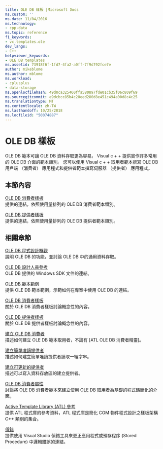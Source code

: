 ```yaml
---
title: OLE DB 樣板 |Microsoft Docs
ms.custom: ''
ms.date: 11/04/2016
ms.technology:
- cpp-data
ms.topic: reference
f1_keywords:
- vc.templates.ole
dev_langs:
- C++
helpviewer_keywords:
- OLE DB templates
ms.assetid: 73918f6f-1fd7-4fa2-a0ff-7f9d792fce7e
author: mikeblome
ms.author: mblome
ms.workload:
- cplusplus
- data-storage
ms.openlocfilehash: 49d0ca325460ffa580897fde01cb35f06c809f69
ms.sourcegitcommit: a9dcbcc85b4c28eed280d8e451c494a00d8c4c25
ms.translationtype: MT
ms.contentlocale: zh-TW
ms.lasthandoff: 10/25/2018
ms.locfileid: "50074887"
---
```

# <a name="ole-db-templates"></a>OLE DB 樣板

OLE DB 範本可讓 OLE DB 資料存取更為容易。 Visual c + + 提供實作許多常用的 OLE DB 介面的範本類別。 您可以使用 Visual c + + 取用者範本撰寫 OLE DB 用戶端 （消費者） 應用程式和提供者範本撰寫伺服器 （提供者） 應用程式。

## <a name="in-this-section"></a>本節內容

[OLE DB 消費者樣板](../../data/oledb/ole-db-consumer-templates-reference.md)<br/>
提供的連結，依照使用量排列的 OLE DB 消費者範本類別。

[OLE DB 提供者樣板](../../data/oledb/ole-db-provider-templates-reference.md)<br/>
提供的連結，依照使用量排列的 OLE DB 提供者範本類別。

## <a name="related-sections"></a>相關章節

[OLE DB 程式設計概觀](../../data/oledb/ole-db-programming-overview.md)<br/>
說明 OLE DB 的功能，並討論 OLE DB 中的通用資料存取。

[OLE DB 設計人員參考](/previous-versions/windows/desktop/ms713643)<br/>
OLE DB 提供的 Windows SDK 文件的連結。

[OLE DB 範本範例](../../visual-cpp-samples.md)<br/>
提供 OLE DB 範本範例，示範如何在專案中使用 OLE DB 的連結。

[OLE DB 消費者樣板](../../data/oledb/ole-db-consumer-templates-cpp.md)<br/>
關於 OLE DB 消費者樣板討論概念性的內容。

[OLE DB 提供者樣板](../../data/oledb/ole-db-provider-templates-cpp.md)<br/>
關於 OLE DB 提供者樣板討論概念性的內容。

[建立 OLE DB 消費者](../../data/oledb/creating-an-ole-db-consumer.md)<br/>
描述如何建立 OLE DB 範本取用者，不論有 [ATL OLE DB 消費者精靈]。

[建立簡單唯讀提供者](../../data/oledb/creating-a-simple-read-only-provider.md)<br/>
描述如何建立簡單唯讀提供者讀取一組字串。

[建立可更新的提供者](../../data/oledb/creating-an-updatable-provider.md)<br/>
描述可以寫入資料存放區的建立提供者。

[OLE DB 消費者屬性](../../windows/ole-db-consumer-attributes.md)<br/>
討論將 OLE DB 消費者範本來建立使用 OLE DB 取用者為基礎的程式碼簡化的介面。

[Active Template Library (ATL) 參考](../../atl/atl-com-desktop-components.md)<br/>
提供 ATL 程式庫的參考資料，ATL 程式庫是簡化 COM 物件程式設計之樣板架構 C++ 類別的集合。

[偵錯](/visualstudio/debugger/debugging-in-visual-studio)<br/>
提供使用 Visual Studio 偵錯工具來更正應用程式或預存程序 (Stored Procedure) 中邏輯錯誤的連結。